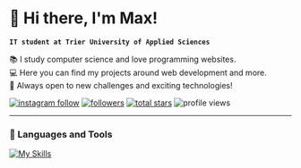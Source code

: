 # 👋 Hi there, I'm Max!

**`IT student at Trier University of Applied Sciences`**

📚 I study computer science and love programming websites.<br>
💻 Here you can find my projects around web development and more.<br>
🚀 Always open to new challenges and exciting technologies!

<p align="left">
    <a href="https://www.instagram.com/mx_srwn.23/">
        <img alt="instagram follow" src="https://img.shields.io/badge/-Follow%20Me-E4405F?logo=instagram&logoColor=white&style=for-the-badge"></a>
    <a href="https://github.com/mxsrwn23?tab=followers">
        <img alt="followers" title="Follow me on Github" src="https://custom-icon-badges.demolab.com/github/followers/mxsrwn23?color=236ad3&labelColor=1155ba&style=for-the-badge&logo=person-add&label=Follow&logoColor=white"/></a>
    <a href="https://github.com/mxsrwn23?tab=repositories&sort=stargazers">
        <img alt="total stars" title="Total stars on GitHub" src="https://custom-icon-badges.demolab.com/github/stars/mxsrwn23?color=55960c&style=for-the-badge&labelColor=488207&logo=star"/></a>
    <img alt="profile views" title="Profile Views" src="https://komarev.com/ghpvc/?username=mxsrwn23&label=Profile%20views&color=0e75b6&style=for-the-badge&labelColor=488207" alt="mxsrwn23" />
</p>

---

### 🧰 Languages and Tools
[![My Skills](https://skillicons.dev/icons?i=js,html,css,java,python,cpp,flutter,dart,swift,ansible)](https://skillicons.dev)
<br />

#
